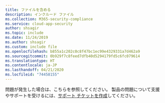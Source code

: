 ```yaml
---
title: ファイルを含める
description: インクルード ファイル
ms.collection: M365-security-compliance
ms.service: cloud-app-security
author: shsagir
ms.topic: include
ms.date: 11/24/2019
ms.author: shsagir
ms.custom: include file
ms.openlocfilehash: b855a1c202c0c8f47bc1ec99e4329331a7d462a9
ms.sourcegitcommit: 0b929f7c8feed7dfb40d5294179fd5c6fc079614
ms.translationtype: HT
ms.contentlocale: ja-JP
ms.lasthandoff: 04/21/2020
ms.locfileid: "74458155"
---
```

問題が発生した場合は、こちらを参照してください。 製品の問題について支援やサポートを受けるには、[サポート チケットを作成](../support-and-ts.md)してください。
